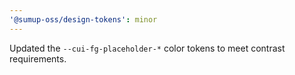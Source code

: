 ```yaml
---
'@sumup-oss/design-tokens': minor
---
```


Updated the `--cui-fg-placeholder-*` color tokens to meet contrast requirements.

